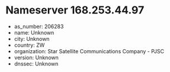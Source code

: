 # Nameserver 168.253.44.97

* as_number: 206283
* name: Unknown
* city: Unknown
* country: ZW
* organization: Star Satellite Communications Company - PJSC
* version: Unknown
* dnssec: Unknown
